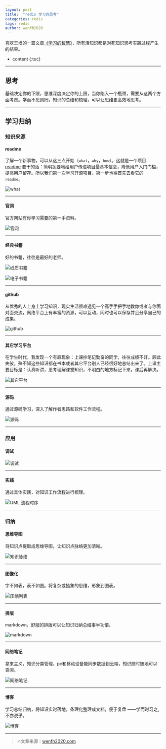 ```yaml
---
layout: post
title:  "redis 学习的思考"
categories: redis
tags: redis
author: wenfh2020
---
```


喜欢王垠的一篇文章[《学习的智慧》](http://www.yinwang.org/blog-cn/2019/07/12/learning-philosophy)，所有活知识都是对死知识思考实践过程产生的结果。



* content
{:toc}

---

## 思考

基础决定你的下限，思维深度决定你的上限，当你陷入一个瓶颈，需要从这两个方面考虑。学而不思则罔，知识的总结和梳理，可以让思维更高效地思考。

---

## 学习归纳

### 知识来源

#### readme

了解一个新事物，可以从这三点开始（`what`，`why`，`how`）。这就是一个项目 [readme](https://github.com/antirez/redis/tree/2669fb8364c4c4080b7b75809ca94fc8022151de) 要干的活：简明扼要地给用户传递项目最基本信息，降低用户入门门槛，提高用户留存。所以我们第一次学习开源项目，第一步也得首先去看它的 `readme`。

![what](/images/2020-03-18-17-04-16.png)

---

#### 官网

官方网站有你学习需要的第一手资料。

![官网](/images/2020-02-20-16-01-33.png)

---

#### 经典书籍

好的书籍，往往是最好的老师。

![纸质书籍](/images/2020-02-20-16-02-02.png)

![电子书籍](/images/2020-02-20-16-02-14.png)

---

#### github

从优秀的人上身上学习知识，现实生活很难遇见一个高手手把手地教你或者与你面对面交流，网络平台上有丰富的资源，可以互动，同时也可以保存并且分享自己的成果。

![github](/images/2020-02-20-16-04-19.png)

---

#### 其它学习平台

在学生时代，我发现一个有趣现象：上课抄笔记勤奋的同学，往往成绩不好。顾此失彼，殊不知这些知识都在书本或者其它平台别人已经很好地总结出来了。上课主要目标是：认真听讲，思考理解课堂知识，不明白的地方标记下来，课后再解决。

![其它平台](/images/2020-02-20-16-01-49.png)

---

#### 源码

通过源码学习，深入了解作者思路和软件工作流程。

![源码](/images/2020-02-20-16-02-48.png)

---

### 应用

#### 调试

![调试](/images/2020-02-20-16-03-19.png)

---

#### 实践

通过具体实践，对知识工作流程进行梳理。

![UML 流程时序](/images/2020-02-20-16-03-39.png)

---

### 归纳

#### 思维导图

将知识点提取成思维导图，让知识点脉络更加清晰。

![知识脉络](/images/2020-02-20-16-03-03.png)

---

#### 图像化

字不如表，表不如图。将复杂或抽象的思维，形象到图表。

![压缩列表](/images/2020-02-20-16-44-19.png)

---

#### 排版

markdown，舒服的排版可以让知识归纳总结事半功倍。

![markdown](/images/2020-02-20-16-03-58.png)

---

#### 网络笔记

拿来主义，知识分类管理，pc和移动设备能同步数据到云端，知识随时随地可以查阅。

![网络笔记](/images/2020-02-20-16-02-34.png)

---

#### 博客

学习总结归纳，将知识实时落地，条理化整理成文档，便于复盘 ——学而时习之,不亦说乎。

![博客](/images/2020-02-20-16-07-43.png)

---

> 🔥文章来源：[wenfh2020.com](https://wenfh2020.com/)
